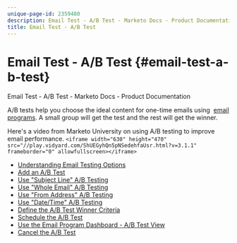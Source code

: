 ```yaml
---
unique-page-id: 2359480
description: Email Test - A/B Test - Marketo Docs - Product Documentation
title: Email Test - A/B Test
---
```


# Email Test - A/B Test {#email-test-a-b-test}

Email Test - A/B Test - Marketo Docs - Product Documentation

A/B tests help you choose the ideal content for one-time emails using&nbsp; [email programs](../../../../../welcome-to-marketo-docs/product-docs/email-marketing/email-programs.md). A small group will get the test and the rest will get the winner.&nbsp;

Here's a video from Marketo University on using A/B testing to improve email performance.
`<iframe width="630" height="470" src="//play.vidyard.com/ShUEGyhQn5pNSedehfaUsr.html?v=3.1.1" frameborder="0" allowfullscreen></iframe>`

* [Understanding Email Testing Options](email-test---a/b-test/understanding-email-testing-options.md)
* [Add an A/B Test](email-test---a/b-test/add-an-a-b-test.md)
* [Use "Subject Line" A/B Testing](email-test---a/b-test/use-"subject-line"-a-b-testing.md)
* [Use "Whole Email" A/B Testing](email-test---a/b-test/use-"whole-email"-a-b-testing.md)
* [Use "From Address" A/B Testing](email-test---a/b-test/use-"from-address"-a-b-testing.md)
* [Use "Date/Time" A/B Testing](email-test---a/b-test/use-"date-time"-a-b-testing.md)
* [Define the A/B Test Winner Criteria](email-test---a/b-test/define-the-a-b-test-winner-criteria.md)
* [Schedule the A/B Test](email-test---a/b-test/schedule-the-a-b-test.md)
* [Use the Email Program Dashboard - A/B Test View](email-test---a/b-test/use-the-email-program-dashboard-a-b-test-view.md)
* [Cancel the A/B Test](email-test---a/b-test/cancel-the-a-b-test.md)

